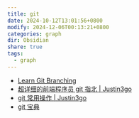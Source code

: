 ```yaml
---
title: git
date: 2024-10-12T13:01:56+0800
modify: 2024-12-06T00:13:21+0800
categories: graph
dir: Obsidian
share: true
tags:
  - graph
---
```


- [Learn Git Branching](https://learngitbranching.js.org/?demo=&locale=zh_CN)
- [超详细的前端程序员 git 指北 | Justin3go](https://justin3go.com/posts/2022/10/14%E8%B6%85%E8%AF%A6%E7%BB%86%E7%9A%84%E5%89%8D%E7%AB%AF%E7%A8%8B%E5%BA%8F%E5%91%98git%E6%8C%87%E5%8C%97)
- [git 常用操作 | Justin3go](https://justin3go.com/posts/2022/02/04git%E5%B8%B8%E7%94%A8%E6%93%8D%E4%BD%9C)
- [git 宝典](https://wangloo.github.io/posts/tools/git/git/)